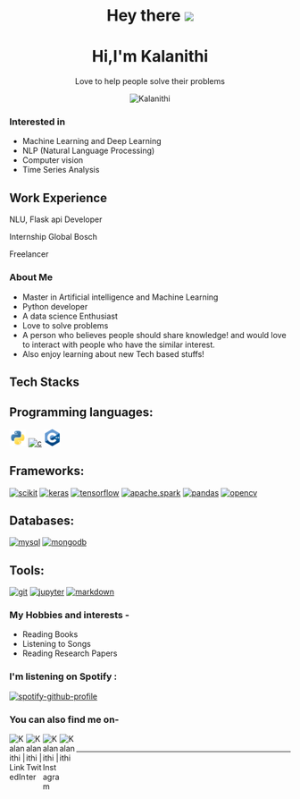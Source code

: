 <h1 align="center">Hey there <img src="https://media.giphy.com/media/hvRJCLFzcasrR4ia7z/giphy.gif" width="40"></h1>

<!-- Banner -->
<h1 align = "center"> Hi,I'm Kalanithi</h1>
<p align = "center"> Love to help people solve their problems</p>

<p align="center"> <img src="https://komarev.com/ghpvc/?username=KALANITHII&label=Profile%20views&color=0e75b6&style=flat" alt="Kalanithi" /> </p>

### Interested in 
* Machine Learning and Deep Learning
* NLP (Natural Language Processing)
* Computer vision
* Time Series Analysis

<!-- work experience  -->
## Work Experience
NLU, Flask api  Developer 

Internship Global Bosch

Freelancer 

### About Me 
* Master in Artificial intelligence and Machine Learning
* Python developer
* A data science Enthusiast
* Love to solve problems 
* A person who believes people should share knowledge! and would love to interact with people who have the similar interest. 
* Also enjoy learning  about new Tech based stuffs!

 <!-- my work  -->

<h2 align="left">Tech Stacks</h2>

## Programming languages:
<p align="left">
<a href="https://www.python.org/" target="_blank"> <img src="https://raw.githubusercontent.com/devicons/devicon/master/icons/python/python-original.svg" alt="python"  width="30" height="30"/></a>  
<a href="https://www.cprogramming.com/" target="_blank"><img src="https://upload.wikimedia.org/wikipedia/commons/thumb/1/18/C_Programming_Language.svg/380px-C_Programming_Language.svg.png?20201031132917" alt="c" width="30" height="30"/></a>
<a href="https://www.cprogramming.com/" target="_blank"> <img src="https://raw.githubusercontent.com/devicons/devicon/master/icons/cplusplus/cplusplus-original.svg" alt="cplusplus" width="30" height="30"/></a> 
<p>

## Frameworks:
<p align="left">
<a href="https://scikit-learn.org/stable/" target="_blank"> <img src="https://upload.wikimedia.org/wikipedia/commons/thumb/0/05/Scikit_learn_logo_small.svg/120px-Scikit_learn_logo_small.svg.png" alt="scikit" width="40" height="30"/></a>
<a href="https://keras.io/" target="_blank"> <img src="https://upload.wikimedia.org/wikipedia/commons/thumb/a/ae/Keras_logo.svg/1200px-Keras_logo.svg.png" alt="keras" width="30" height="30"/></a>
<a href="https://www.tensorflow.org/" target="_blank"> <img src="https://upload.wikimedia.org/wikipedia/commons/thumb/2/2d/Tensorflow_logo.svg/1200px-Tensorflow_logo.svg.png" alt="tensorflow" width="30" height="30"/></a>
<a href="https://spark.apache.org/" target="_blank"> <img src="https://i.pinimg.com/474x/8d/b7/dc/8db7dc3b92b9a0018b0600e04cdaab4e--star-logo.jpg" alt="apache.spark" width="30" height="30"/></a>
<a href="https://pandas.pydata.org/about/" target="_blank"> <img src="https://miro.medium.com/max/1400/0*2MYU_Qoa6xLBFTi6.png" alt="pandas" width="60" height="40"/></a>
<!-- opencv -->
<a href="https://opencv.org/" target="_blank"> <img src="https://upload.wikimedia.org/wikipedia/commons/thumb/5/53/OpenCV_Logo_with_text.png/487px-OpenCV_Logo_with_text.png" alt="opencv" width="40" height="40"/></a>
</p>

## Databases:
<p align="left">
<a href="https://www.mysql.com/" target="_blank"><img src="https://cdn.freebiesupply.com/logos/large/2x/mysql-logo-png-transparent.png" alt="mysql" width="40" height="30"/></a>
<a href="https://www.mongodb.com/" target="_blank"><img src="https://www.svgrepo.com/show/331488/mongodb.svg" alt="mongodb" width="40" height="30"/></a>
</p>

## Tools:
<p align="left">
<a href="https://git-scm.com/" target="_blank"><img src="https://git-scm.com/images/logos/downloads/Git-Icon-1788C.png" alt="git" width="40" height="40"/></a>
<a href="https://jupyter.org/try" target="_blank"> <img src="https://upload.wikimedia.org/wikipedia/commons/thumb/3/38/Jupyter_logo.svg/1200px-Jupyter_logo.svg.png" alt="jupyter" width="40" height="40"/></a>
<a href="https://pandao.github.io/editor.md/en.html" target="_blank">   <img src="https://encrypted-tbn0.gstatic.com/images?q=tbn:ANd9GcRVYPAGR3-iS9hBUNawcXuHPNYJN6sIlHRRytvReT8lq1Z3P5YJWB5BT998b0W0VHttD3k&usqp=CAU" alt="markdown" width="40" height="40"/></a>


### My Hobbies and interests -
* Reading Books 
* Listening to Songs 
* Reading Research Papers 

### I'm listening on Spotify :

[![spotify-github-profile](https://spotify-github-profile.vercel.app/api/view?uid=8t2peyvrz0j9ereczfp4xbc3y&cover_image=true&theme=default)](https://github.com/kittinan/spotify-github-profile)




### You can also find me on-

[<img align="left" alt="Kalanithi | LinkedIn" width="30px" src="https://img.icons8.com/color/48/000000/linkedin.png" />][linkedin]
[<img align="left" alt="Kalanithi | Twitter" width="30px" src="https://img.icons8.com/fluent/48/000000/twitter.png" />][twitter]
[<img align="left" alt="Kalanithi | Instagram" width="30px" src="https://img.icons8.com/fluent/48/000000/instagram-new.png" />][Instagram]
[<img align = "left" alt="Kalanithi" width="30px" src="https://img.icons8.com/color/48/000000/gmail.png" />][gmail]



<br>

<hr>

[linkedin]: https://www.linkedin.com/in/Kalanithi-aiml/
[twitter]: https://twitter.com/Kalanithi_AI
[Instagram]: https://www.instagram.com/_Kalanithi_/
[gmail]: mailto:


  



